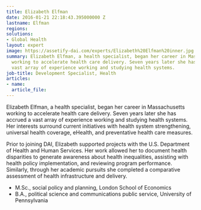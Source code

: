 ```yaml
---
title: Elizabeth Elfman
date: 2016-01-21 22:18:43.395000000 Z
lastname: Elfman
regions: 
solutions:
- Global Health
layout: expert
image: https://assetify-dai.com/experts/Elizabeth%20Elfman%20inner.jpg
summary: Elizabeth Elfman, a health specialist, began her career in Massachusetts
  working to accelerate health care delivery. Seven years later she has accrued a
  vast array of experience working and studying health systems.
job-title: Development Specialist, Health
articles:
- name: 
  article_file: 
---
```


Elizabeth Elfman, a health specialist, began her career in Massachusetts working to accelerate health care delivery. Seven years later she has accrued a vast array of experience working and studying health systems. Her interests surround current initiatives with health system strengthening, universal health coverage, eHealth, and preventative health care measures.

Prior to joining DAI, Elizabeth supported projects with the U.S. Department of Health and Human Services. Her work allowed her to document health disparities to generate awareness about health inequalities, assisting with health policy implementation, and reviewing program performance. Similarly, through her academic pursuits she completed a comparative assessment of health infrastructure and delivery.

* M.Sc., social policy and planning, London School of Economics  
* B.A., political science and communications public service, University of Pennsylvania

